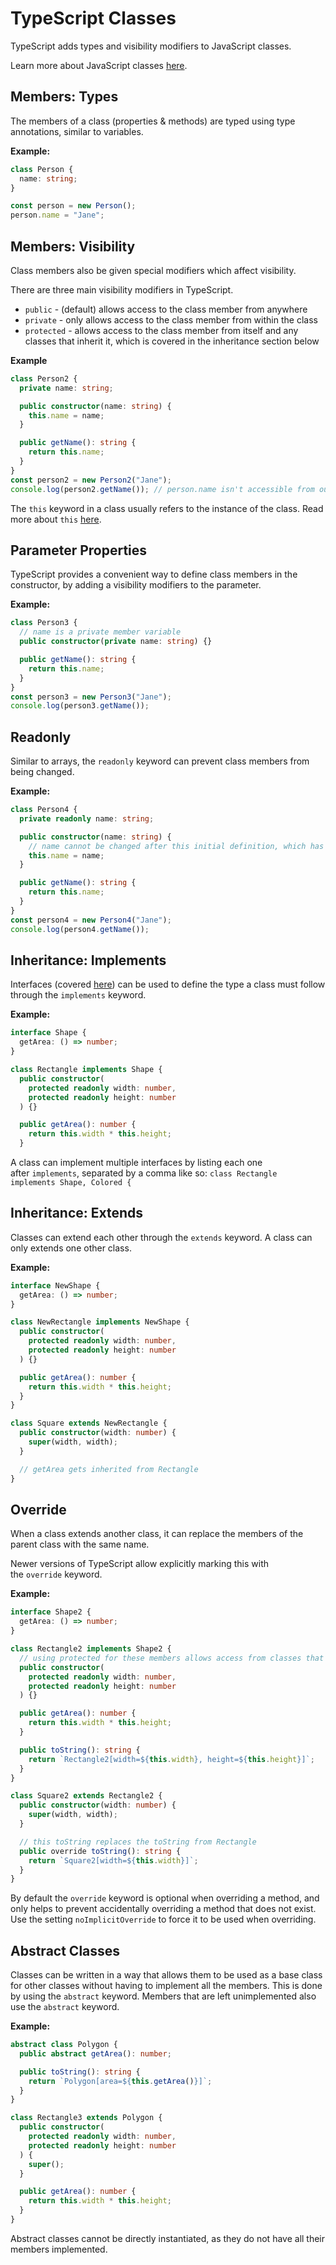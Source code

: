 # TypeScript Classes

TypeScript adds types and visibility modifiers to JavaScript classes.

Learn more about JavaScript classes [here](https://www.w3schools.com/js/js_classes.asp).

## Members: Types

The members of a class (properties & methods) are typed using type annotations, similar to variables.

**Example:**

```ts
class Person {
  name: string;
}

const person = new Person();
person.name = "Jane";
```

## Members: Visibility

Class members also be given special modifiers which affect visibility.

There are three main visibility modifiers in TypeScript.

- `public` - (default) allows access to the class member from anywhere
- `private` - only allows access to the class member from within the class
- `protected` - allows access to the class member from itself and any classes that inherit it, which is covered in the inheritance section below

**Example**

```ts
class Person2 {
  private name: string;

  public constructor(name: string) {
    this.name = name;
  }

  public getName(): string {
    return this.name;
  }
}
const person2 = new Person2("Jane");
console.log(person2.getName()); // person.name isn't accessible from outside the class since it's private
```

The `this` keyword in a class usually refers to the instance of the class. Read more about `this` [here](https://www.w3schools.com/js/js_this.asp).

## Parameter Properties

TypeScript provides a convenient way to define class members in the constructor, by adding a visibility modifiers to the parameter.

**Example:**

```ts
class Person3 {
  // name is a private member variable
  public constructor(private name: string) {}

  public getName(): string {
    return this.name;
  }
}
const person3 = new Person3("Jane");
console.log(person3.getName());
```

## Readonly

Similar to arrays, the `readonly` keyword can prevent class members from being changed.

**Example:**

```ts
class Person4 {
  private readonly name: string;

  public constructor(name: string) {
    // name cannot be changed after this initial definition, which has to be either at it's declaration or in the constructor.
    this.name = name;
  }

  public getName(): string {
    return this.name;
  }
}
const person4 = new Person4("Jane");
console.log(person4.getName());
```

## Inheritance: Implements

Interfaces (covered [here](https://www.w3schools.com/typescript/typescript_aliases_and_interfaces.php)) can be used to define the type a class must follow through the `implements` keyword.

**Example:**

```ts
interface Shape {
  getArea: () => number;
}

class Rectangle implements Shape {
  public constructor(
    protected readonly width: number,
    protected readonly height: number
  ) {}

  public getArea(): number {
    return this.width * this.height;
  }
```

A class can implement multiple interfaces by listing each one after `implements`, separated by a comma like so: `class Rectangle implements Shape, Colored {`

## Inheritance: Extends

Classes can extend each other through the `extends` keyword. A class can only extends one other class.

**Example:**

```ts
interface NewShape {
  getArea: () => number;
}

class NewRectangle implements NewShape {
  public constructor(
    protected readonly width: number,
    protected readonly height: number
  ) {}

  public getArea(): number {
    return this.width * this.height;
  }
}

class Square extends NewRectangle {
  public constructor(width: number) {
    super(width, width);
  }

  // getArea gets inherited from Rectangle
}
```

## Override

When a class extends another class, it can replace the members of the parent class with the same name.

Newer versions of TypeScript allow explicitly marking this with the `override` keyword.

**Example:**

```ts
interface Shape2 {
  getArea: () => number;
}

class Rectangle2 implements Shape2 {
  // using protected for these members allows access from classes that extend from this class, such as Square
  public constructor(
    protected readonly width: number,
    protected readonly height: number
  ) {}

  public getArea(): number {
    return this.width * this.height;
  }

  public toString(): string {
    return `Rectangle2[width=${this.width}, height=${this.height}]`;
  }
}

class Square2 extends Rectangle2 {
  public constructor(width: number) {
    super(width, width);
  }

  // this toString replaces the toString from Rectangle
  public override toString(): string {
    return `Square2[width=${this.width}]`;
  }
}
```

By default the `override` keyword is optional when overriding a method, and only helps to prevent accidentally overriding a method that does not exist. Use the setting `noImplicitOverride` to force it to be used when overriding.

## Abstract Classes

Classes can be written in a way that allows them to be used as a base class for other classes without having to implement all the members. This is done by using the `abstract` keyword. Members that are left unimplemented also use the `abstract` keyword.

**Example:**

```ts
abstract class Polygon {
  public abstract getArea(): number;

  public toString(): string {
    return `Polygon[area=${this.getArea()}]`;
  }
}

class Rectangle3 extends Polygon {
  public constructor(
    protected readonly width: number,
    protected readonly height: number
  ) {
    super();
  }

  public getArea(): number {
    return this.width * this.height;
  }
}
```

Abstract classes cannot be directly instantiated, as they do not have all their members implemented.
